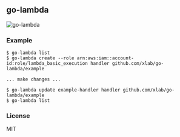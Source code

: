 ## go-lambda

![go-lambda](http://cl.ly/3V331k34160Z/go-lamda-small.png)

### Example

```
$ go-lambda list
$ go-lambda create --role arn:aws:iam::account-id:role/lambda_basic_execution handler github.com/xlab/go-lambda/example

... make changes ...

$ go-lambda update example-handler handler github.com/xlab/go-lambda/example
$ go-lambda list
```

### License

MIT
